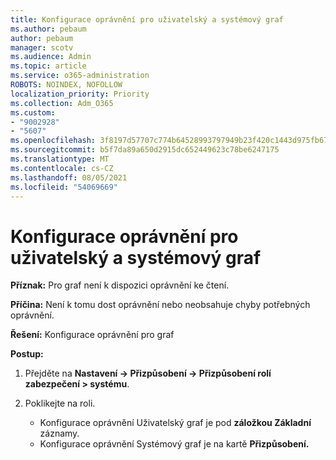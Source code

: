 ```yaml
---
title: Konfigurace oprávnění pro uživatelský a systémový graf
ms.author: pebaum
author: pebaum
manager: scotv
ms.audience: Admin
ms.topic: article
ms.service: o365-administration
ROBOTS: NOINDEX, NOFOLLOW
localization_priority: Priority
ms.collection: Adm_O365
ms.custom:
- "9002928"
- "5607"
ms.openlocfilehash: 3f8197d57707c774b64528993797949b23f420c1443d975fb676e3cc43b40faf
ms.sourcegitcommit: b5f7da89a650d2915dc652449623c78be6247175
ms.translationtype: MT
ms.contentlocale: cs-CZ
ms.lasthandoff: 08/05/2021
ms.locfileid: "54069669"
---
```

# <a name="configure-privilege-for-user-and-system-chart"></a>Konfigurace oprávnění pro uživatelský a systémový graf

**Příznak:** Pro graf není k dispozici oprávnění ke čtení.

**Příčina:** Není k tomu dost oprávnění nebo neobsahuje chyby potřebných oprávnění.

**Řešení:** Konfigurace oprávnění pro graf

**Postup:**

1. Přejděte na **Nastavení -> Přizpůsobení -> Přizpůsobení rolí zabezpečení > systému**.

2. Poklikejte na roli.

    - Konfigurace oprávnění Uživatelský graf je pod **záložkou Základní** záznamy.
    - Konfigurace oprávnění Systémový graf je na kartě **Přizpůsobení.**
